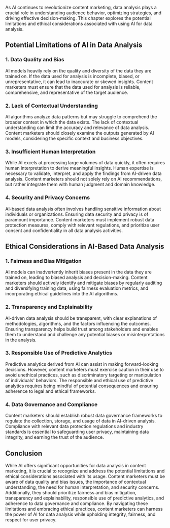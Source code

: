 

As AI continues to revolutionize content marketing, data analysis plays a crucial role in understanding audience behavior, optimizing strategies, and driving effective decision-making. This chapter explores the potential limitations and ethical considerations associated with using AI for data analysis.

Potential Limitations of AI in Data Analysis
--------------------------------------------

### 1. **Data Quality and Bias**

AI models heavily rely on the quality and diversity of the data they are trained on. If the data used for analysis is incomplete, biased, or unrepresentative, it can lead to inaccurate or skewed insights. Content marketers must ensure that the data used for analysis is reliable, comprehensive, and representative of the target audience.

### 2. **Lack of Contextual Understanding**

AI algorithms analyze data patterns but may struggle to comprehend the broader context in which the data exists. The lack of contextual understanding can limit the accuracy and relevance of data analysis. Content marketers should closely examine the outputs generated by AI models, considering the specific context and business objectives.

### 3. **Insufficient Human Interpretation**

While AI excels at processing large volumes of data quickly, it often requires human interpretation to derive meaningful insights. Human expertise is necessary to validate, interpret, and apply the findings from AI-driven data analysis. Content marketers should not solely rely on AI recommendations, but rather integrate them with human judgment and domain knowledge.

### 4. **Security and Privacy Concerns**

AI-based data analysis often involves handling sensitive information about individuals or organizations. Ensuring data security and privacy is of paramount importance. Content marketers must implement robust data protection measures, comply with relevant regulations, and prioritize user consent and confidentiality in all data analysis activities.

Ethical Considerations in AI-Based Data Analysis
------------------------------------------------

### 1. **Fairness and Bias Mitigation**

AI models can inadvertently inherit biases present in the data they are trained on, leading to biased analysis and decision-making. Content marketers should actively identify and mitigate biases by regularly auditing and diversifying training data, using fairness evaluation metrics, and incorporating ethical guidelines into the AI algorithms.

### 2. **Transparency and Explainability**

AI-driven data analysis should be transparent, with clear explanations of methodologies, algorithms, and the factors influencing the outcomes. Ensuring transparency helps build trust among stakeholders and enables them to understand and challenge any potential biases or misinterpretations in the analysis.

### 3. **Responsible Use of Predictive Analytics**

Predictive analytics derived from AI can assist in making forward-looking decisions. However, content marketers must exercise caution in their use to avoid unethical practices, such as discriminatory targeting or manipulation of individuals' behaviors. The responsible and ethical use of predictive analytics requires being mindful of potential consequences and ensuring adherence to legal and ethical frameworks.

### 4. **Data Governance and Compliance**

Content marketers should establish robust data governance frameworks to regulate the collection, storage, and usage of data in AI-driven analysis. Compliance with relevant data protection regulations and industry standards is essential to safeguarding user privacy, maintaining data integrity, and earning the trust of the audience.

Conclusion
----------

While AI offers significant opportunities for data analysis in content marketing, it is crucial to recognize and address the potential limitations and ethical considerations associated with its usage. Content marketers must be aware of data quality and bias issues, the importance of contextual understanding, the need for human interpretation, and security concerns. Additionally, they should prioritize fairness and bias mitigation, transparency and explainability, responsible use of predictive analytics, and adherence to data governance and compliance. By navigating these limitations and embracing ethical practices, content marketers can harness the power of AI for data analysis while upholding integrity, fairness, and respect for user privacy.
